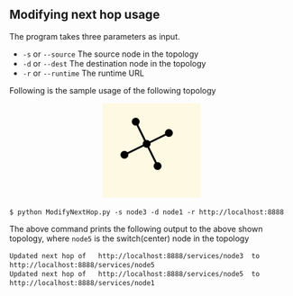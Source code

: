 ## Modifying next hop usage

The program takes three parameters as input.
  - `-s` or `--source` The source node in the topology
  - `-d` or `--dest` The destination node in the topology
  - `-r` or `--runtime` The runtime URL

Following is the sample usage of the following topology
<p align="center">
  <img src="Topology.png" alt="Reference topology"/>
</p>

```
$ python ModifyNextHop.py -s node3 -d node1 -r http://localhost:8888
```

The above command prints the following output to the above shown topology, where `node5` is the switch(center) node in the topology

```
Updated next hop of   http://localhost:8888/services/node3  to   http://localhost:8888/services/node5
Updated next hop of   http://localhost:8888/services/node5  to   http://localhost:8888/services/node1
```
